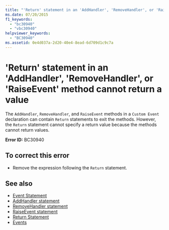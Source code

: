 ```yaml
---
title: "'Return' statement in an 'AddHandler', 'RemoveHandler', or 'RaiseEvent' method cannot return a value"
ms.date: 07/20/2015
f1_keywords: 
  - "bc30940"
  - "vbc30940"
helpviewer_keywords: 
  - "BC30940"
ms.assetid: 0e4d037a-2d20-40e4-8ead-6d709d1c9c7a
---
```

# 'Return' statement in an 'AddHandler', 'RemoveHandler', or 'RaiseEvent' method cannot return a value
The `AddHandler`, `RemoveHandler`, and `RaiseEvent` methods in a `Custom Event` declaration can contain `Return` statements to exit the methods. However, the `Return` statement cannot specify a return value because the methods cannot return values.  
  
 **Error ID:** BC30940  
  
## To correct this error  
  
- Remove the expression following the `Return` statement.  
  
## See also

- [Event Statement](../language-reference/statements/event-statement.md)
- [AddHandler statement](../language-reference/statements/addhandler-statement.md)
- [RemoveHandler statement](../language-reference/statements/removehandler-statement.md)
- [RaiseEvent statement](../language-reference/statements/raiseevent-statement.md)
- [Return Statement](../language-reference/statements/return-statement.md)
- [Events](../programming-guide/language-features/events/index.md)

